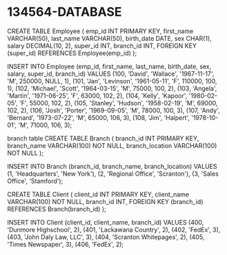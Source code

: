 # 134564-DATABASE
CREATE TABLE Employee (
    emp_id INT PRIMARY KEY,
    first_name VARCHAR(50),
    last_name VARCHAR(50),
    birth_date DATE,
    sex CHAR(1),
    salary DECIMAL(10, 2),
    super_id INT,
    branch_id INT,
    FOREIGN KEY (super_id) REFERENCES Employee(emp_id)
);


INSERT INTO Employee (emp_id, first_name, last_name, birth_date, sex, salary, super_id, branch_id) VALUES
(100, 'David', 'Wallace', '1967-11-17', 'M', 250000, NULL, 1),
(101, 'Jan', 'Levinson', '1961-05-11', 'F', 110000, 100, 1),
(102, 'Michael', 'Scott', '1964-03-15', 'M', 75000, 100, 2),
(103, 'Angela', 'Martin', '1971-06-25', 'F', 63000, 102, 2),
(104, 'Kelly', 'Kapoor', '1980-02-05', 'F', 55000, 102, 2),
(105, 'Stanley', 'Hudson', '1958-02-19', 'M', 69000, 102, 2),
(106, 'Josh', 'Porter', '1969-09-05', 'M', 78000, 100, 3),
(107, 'Andy', 'Bernard', '1973-07-22', 'M', 65000, 106, 3),
(108, 'Jim', 'Halpert', '1978-10-01', 'M', 71000, 106, 3);



branch table
CREATE TABLE Branch (
    branch_id INT PRIMARY KEY,
    branch_name VARCHAR(100) NOT NULL,
    branch_location VARCHAR(100) NOT NULL
);

INSERT INTO Branch (branch_id, branch_name, branch_location) VALUES
(1, 'Headquarters', 'New York'),
(2, 'Regional Office', 'Scranton'),
(3, 'Sales Office', 'Stamford');

CREATE TABLE Client (
    client_id INT PRIMARY KEY,
    client_name VARCHAR(100) NOT NULL,
    branch_id INT,
    FOREIGN KEY (branch_id) REFERENCES Branch(branch_id)
);

INSERT INTO Client (client_id, client_name, branch_id) VALUES
(400, 'Dunmore Highschool', 2),
(401, 'Lackawana Country', 2),
(402, 'FedEx', 3),
(403, 'John Daly Law, LLC', 3),
(404, 'Scranton Whitepages', 2),
(405, 'Times Newspaper', 3),
(406, 'FedEx', 2);
